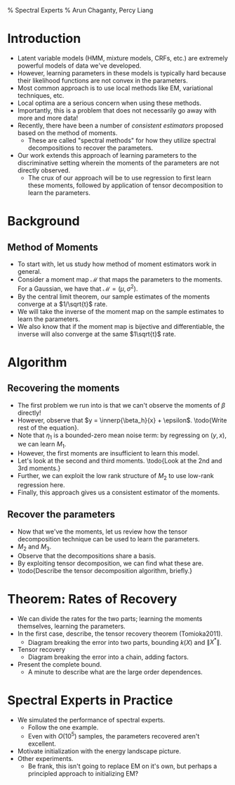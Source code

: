 % Spectral Experts
% Arun Chaganty, Percy Liang

# Introduction

* Latent variable models (HMM, mixture models, CRFs, etc.) are extremely powerful models of data we've developed.
* However, learning parameters in these models is typically hard because their likelihood functions are not convex in the parameters.
* Most common approach is to use local methods like EM, variational techniques, etc.
* Local optima are a serious concern when using these methods. 
* Importantly, this is a problem that does not necessarily go away with more and more data!
* Recently, there have been a number of _consistent estimators_ proposed based on the method of moments.
  + These are called "spectral methods" for how they utilize spectral decompositions to recover the parameters.
* Our work extends this approach of learning parameters to the discriminative setting wherein the moments of the parameters are not directly observed.
  + The crux of our approach will be to use regression to first learn these moments, followed by application of tensor decomposition to learn the parameters.

# Background

## Method of Moments

* To start with, let us study how method of moment estimators work in general.
* Consider a moment map $\mathcal{M}$ that maps the parameters to the moments. For a Gaussian, we have that $\mathcal{M} = (\mu, \sigma^2)$.
* By the central limit theorem, our sample estimates of the moments converge at a $1/\sqrt{t}$ rate.
* We will take the inverse of the moment map on the sample estimates to learn the parameters.
* We also know that if the moment map is bijective and differentiable, the inverse will also converge at the same $1\sqrt{t}$ rate.

# Algorithm

## Recovering the moments

* The first problem we run into is that we can't observe the moments of $\beta$ directly!
* However, observe that $y = \innerp{\beta_h}{x} + \epsilon$. \todo{Write rest of the equation}.
* Note that $\eta_1$ is a bounded-zero mean noise term: by regressing on $(y,x)$, we can learn $M_1$. 
* However, the first moments are insufficient to learn this model.
* Let's look at the second and third moments. \todo{Look at the 2nd and 3rd moments.}
* Further, we can exploit the low rank structure of $M_2$ to use low-rank regression here.
* Finally, this approach gives us a consistent estimator of the moments.

## Recover the parameters

* Now that we've the moments, let us review how the tensor decomposition technique can be used to learn the parameters.
* $M_2$ and $M_3$. 
* Observe that the decompositions share a basis.
* By exploiting tensor decomposition, we can find what these are.
* \todo{Describe the tensor decomposition algorithm, briefly.}

# Theorem: Rates of Recovery

* We can divide the rates for the two parts; learning the moments themselves, learning the parameters.
* In the first case, describe, the tensor recovery theorem (Tomioka2011).
  + Diagram breaking the error into two parts, bounding $k(X)$ and $\|X^*\|$.
* Tensor recovery
  + Diagram breaking the error into a chain, adding factors.
* Present the complete bound.
  + A minute to describe what are the large order dependences.

# Spectral Experts in Practice

* We simulated the performance of spectral experts. 
  + Follow the one example.
  + Even with $O(10^5)$ samples, the parameters recovered aren't excellent.
* Motivate initialization with the energy landscape picture.
* Other experiments.
  + Be frank, this isn't going to replace EM on it's own, but perhaps a principled approach to initializing EM?

